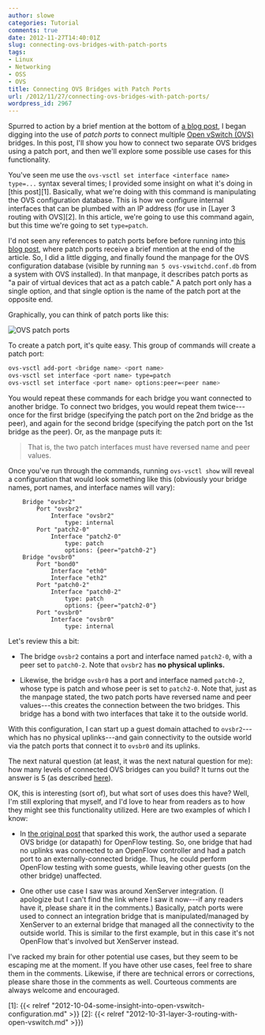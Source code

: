 ```yaml
---
author: slowe
categories: Tutorial
comments: true
date: 2012-11-27T14:40:01Z
slug: connecting-ovs-bridges-with-patch-ports
tags:
- Linux
- Networking
- OSS
- OVS
title: Connecting OVS Bridges with Patch Ports
url: /2012/11/27/connecting-ovs-bridges-with-patch-ports/
wordpress_id: 2967
---
```


Spurred to action by a brief mention at the bottom of [a blog post](http://blog.aaronorosen.com/open-vswitch-and-libvirt/), I began digging into the use of _patch ports_ to connect multiple [Open vSwitch (OVS)](http://openvswitch.org/) bridges. In this post, I'll show you how to connect two separate OVS bridges using a patch port, and then we'll explore some possible use cases for this functionality.

You've seen me use the `ovs-vsctl set interface <interface name> type=...` syntax several times; I provided some insight on what it's doing in [this post][1]. Basically, what we're doing with this command is manipulating the OVS configuration database. This is how we configure internal interfaces that can be plumbed with an IP address (for use in [Layer 3 routing with OVS][2]. In this article, we're going to use this command again, but this time we're going to set `type=patch`.

I'd not seen any references to patch ports before before running into [this blog post](http://blog.aaronorosen.com/open-vswitch-and-libvirt/), where patch ports receive a brief mention at the end of the article. So, I did a little digging, and finally found the manpage for the OVS configuration database (visible by running `man 5 ovs-vswitchd.conf.db` from a system with OVS installed). In that manpage, it describes patch ports as "a pair of virtual devices that act as a patch cable." A patch port only has a single option, and that single option is the name of the patch port at the opposite end.

Graphically, you can think of patch ports like this:

![OVS patch ports](/public/img/ovs-bridges-patch-ports.png)

To create a patch port, it's quite easy. This group of commands will create a patch port:

``` bash
ovs-vsctl add-port <bridge name> <port name>
ovs-vsctl set interface <port name> type=patch
ovs-vsctl set interface <port name> options:peer=<peer name>
```

You would repeat these commands for each bridge you want connected to another bridge. To connect two bridges, you would repeat them twice---once for the first bridge (specifying the patch port on the 2nd bridge as the peer), and again for the second bridge (specifying the patch port on the 1st bridge as the peer). Or, as the manpage puts it:

>That is, the two patch interfaces must have reversed name and peer values.

Once you've run through the commands, running `ovs-vsctl show` will reveal a configuration that would look something like this (obviously your bridge names, port names, and interface names will vary):

``` text
    Bridge "ovsbr2"
        Port "ovsbr2"
            Interface "ovsbr2"
                type: internal
        Port "patch2-0"
            Interface "patch2-0"
                type: patch
                options: {peer="patch0-2"}
    Bridge "ovsbr0"
        Port "bond0"
            Interface "eth0"
            Interface "eth2"
        Port "patch0-2"
            Interface "patch0-2"
                type: patch
                options: {peer="patch2-0"}
        Port "ovsbr0"
            Interface "ovsbr0"
                type: internal
```

Let's review this a bit:

* The bridge `ovsbr2` contains a port and interface named `patch2-0`, with a peer set to `patch0-2`. Note that `ovsbr2` has **no physical uplinks.**

* Likewise, the bridge `ovsbr0` has a port and interface named `patch0-2`, whose type is patch and whose peer is set to `patch2-0`. Note that, just as the manpage stated, the two patch ports have reversed name and peer values---this creates the connection between the two bridges. This bridge has a bond with two interfaces that take it to the outside world.

With this configuration, I can start up a guest domain attached to `ovsbr2`---which has no physical uplinks---and gain connectivity to the outside world via the patch ports that connect it to `ovsbr0` and its uplinks.

The next natural question (at least, it was the next natural question for me): how many levels of connected OVS bridges can you build? It turns out the answer is 5 (as described [here](http://openvswitch.org/pipermail/discuss/2012-July/007689.html)).

OK, this is interesting (sort of), but what sort of uses does this have? Well, I'm still exploring that myself, and I'd love to hear from readers as to how they might see this functionality utilized. Here are two examples of which I know:

* In [the original post](http://blog.aaronorosen.com/open-vswitch-and-libvirt/) that sparked this work, the author used a separate OVS bridge (or datapath) for OpenFlow testing. So, one bridge that had no uplinks was connected to an OpenFlow controller and had a patch port to an externally-connected bridge. Thus, he could perform OpenFlow testing with some guests, while leaving other guests (on the other bridge) unaffected.

* One other use case I saw was around XenServer integration. (I apologize but I can't find the link where I saw it now---if any readers have it, please share it in the comments.) Basically, patch ports were used to connect an integration bridge that is manipulated/managed by XenServer to an external bridge that managed all the connectivity to the outside world. This is similar to the first example, but in this case it's not OpenFlow that's involved but XenServer instead.

I've racked my brain for other potential use cases, but they seem to be escaping me at the moment. If you have other use cases, feel free to share them in the comments. Likewise, if there are technical errors or corrections, please share those in the comments as well. Courteous comments are always welcome and encouraged.

[1]: {{< relref "2012-10-04-some-insight-into-open-vswitch-configuration.md" >}}
[2]: {{< relref "2012-10-31-layer-3-routing-with-open-vswitch.md" >}})
